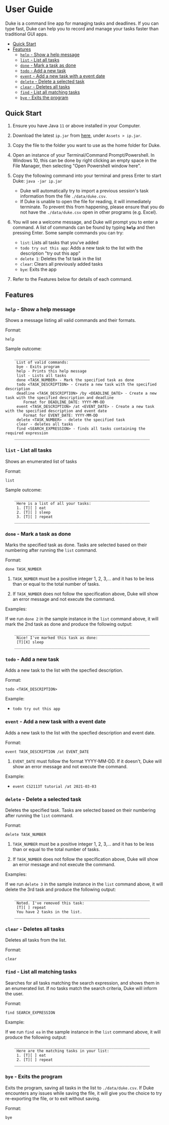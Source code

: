 # User Guide

Duke is a command line app for managing tasks and deadlines. If you can type fast, Duke can help you to record and manage your tasks faster than traditional GUI apps.

- [Quick Start](#quick-start)
- [Features](#features)
    - [`help` - Show a help message](#help---show-a-help-message)
    - [`list` - List all tasks](#list---list-all-tasks)
    - [`done` - Mark a task as done](#done---mark-a-task-as-done)
    - [`todo` - Add a new task](#todo---add-a-new-task)
    - [`event` - Add a new task with a event date](#event---add-a-new-task-with-a-event-date)
    - [`delete` - Delete a selected task](#delete---delete-a-selected-task)
    - [`clear` - Deletes all tasks](#clear---deletes-all-tasks)
    - [`find` - List all matching tasks](#find---list-all-matching-tasks)
    - [`bye` - Exits the program](#bye---exits-the-program)

## Quick Start

1. Ensure you have Java `11` or above installed in your Computer.

2. Download the latest `ip.jar` from [here](https://github.com/brandonfoong/ip/releases/), under `Assets > ip.jar`.

3. Copy the file to the folder you want to use as the home folder for Duke.

4. Open an instance of your Terminal/Command Prompt/Powershell. In Windows 10, this can be done by right clicking an empty space in the File Manager, then selecting "Open Powershell window here".

5. Copy the following command into your terminal and press Enter to start Duke: `java -jar ip.jar`
    - Duke will automatically try to import a previous session's task information from the file `./data/duke.csv`.
    - If Duke is unable to open the file for reading, it will immediately terminate. To prevent this from happening, please ensure that you do not have the `./data/duke.csv` open in other programs (e.g. Excel).

6. You will see a welcome message, and Duke will prompt you to enter a command. A list of commands can be found by typing **`help`** and then pressing Enter. Some sample commands you can try:
    - `list`: Lists all tasks that you've added
    - `todo try out this app`: Adds a new task to the list with the description "try out this app"
    - `delete 1`: Deletes the 1st task in the list
    - `clear`: Clears all previously added tasks
    - `bye`: Exits the app

7. Refer to the Features below for details of each command.

## Features 

### `help` - Show a help message

Shows a message listing all valid commands and their formats.

Format: 

`help`

Sample outcome:

```	
    ____________________________________________________________
	 List of valid commands:
	 bye - Exits program
	 help - Prints this help message
	 list - Lists all tasks
	 done <TASK_NUMBER> - Mark the specified task as done
	 todo <TASK_DESCRIPTION> - Create a new task with the specified description
	 deadline <TASK_DESCRIPTION> /by <DEADLINE_DATE> - Create a new task with the specified description and deadline
		Format for DEADLINE_DATE: YYYY-MM-DD
	 event <TASK_DESCRIPTION> /at <EVENT_DATE> - Create a new task with the specified description and event date
		Format for EVENT_DATE: YYYY-MM-DD
	 delete <TASK_NUMBER> - delete the specified task
	 clear - deletes all tasks
	 find <SEARCH_EXPRESSION> - finds all tasks containing the required expression
	____________________________________________________________
```

### `list` - List all tasks

Shows an enumerated list of tasks

Format: 

`list`

Sample outcome:

```	
	____________________________________________________________
	 Here is a list of all your tasks:
	 1. [T][ ] eat
	 2. [T][ ] sleep
	 3. [T][ ] repeat
	____________________________________________________________
```

### `done` - Mark a task as done

Marks the specified task as done. Tasks are selected based on their numbering after running the `list` command.

Format: 

`done TASK_NUMBER`

1. `TASK_NUMBER` must be a positive integer 1, 2, 3,... and it has to be less than or equal to the total number of tasks.

2. If `TASK_NUMBER` does not follow the specification above, Duke will show an error message and not execute the command.

Examples:

If we run `done 2` in the sample instance in the `list` command above, it will mark the 2nd task as done and produce the following output:

```	
	____________________________________________________________
	 Nice! I've marked this task as done:
	 [T][X] sleep
	____________________________________________________________
```

### `todo` - Add a new task

Adds a new task to the list with the specfied description.

Format: 

`todo <TASK_DESCRIPTION>`

Example:
- `todo try out this app`

### `event` - Add a new task with a event date

Adds a new task to the list with the specfied description and event date.

Format: 

`event TASK_DESCRIPTION /at EVENT_DATE`

1. `EVENT_DATE` must follow the format YYYY-MM-DD. If it doesn't, Duke will show an error message and not execute the command.

Example:
- `event CS2113T tutorial /at 2021-03-03`

### `delete` - Delete a selected task

Deletes the specified task. Tasks are selected based on their numbering after running the `list` command.

Format: 

`delete TASK_NUMBER`

1. `TASK_NUMBER` must be a positive integer 1, 2, 3,... and it has to be less than or equal to the total number of tasks.

2. If `TASK_NUMBER` does not follow the specification above, Duke will show an error message and not execute the command.

Examples:

If we run `delete 3` in the sample instance in the `list` command above, it will delete the 3rd task and produce the following output:

```
    ____________________________________________________________
	 Noted. I've removed this task:
	 [T][ ] repeat
	 You have 2 tasks in the list.
	____________________________________________________________
```
### `clear` - Deletes all tasks

Deletes all tasks from the list.

Format: 

`clear`

### `find` - List all matching tasks

Searches for all tasks matching the search expression, and shows them in an enumerated list. If no tasks match the search criteria, Duke will inform the user.

Format: 

`find SEARCH_EXPRESSION`

Example:

If we run `find ea` in the sample instance in the `list` command above, it will produce the following output:

```	
	____________________________________________________________
	 Here are the matching tasks in your list:
	 1. [T][ ] eat
	 2. [T][ ] repeat
	____________________________________________________________
```

### `bye` - Exits the program

Exits the program, saving all tasks in the list to `./data/duke.csv`. If Duke encounters any issues while saving the file, it will give you the choice to try re-exporting the file, or to exit without saving.

Format:

`bye`